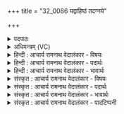 +++
title = "32_0086 यद्वाहिष्ठं तदग्नये"

+++
<details><summary>पदपाठः</summary>

य꣢त्। वा꣡हि꣢꣯ष्ठम्। तत्। अ꣣ग्न꣡ये꣢। बृ꣣ह꣢त्। अ꣣र्च। विभावसो। विभा। वसो। म꣡हि꣢꣯षी। इ꣣व। त्व꣢त्। र꣣यिः꣢। त्वत्। वा꣡जाः꣢꣯। उत्। ई꣣रते। ८६।
</details>

<details><summary>अधिमन्त्रम् (VC)</summary>

- अग्निः
- वसूयव आत्रेयः
- अनुष्टुप्
- गान्धारः
- आग्नेयं काण्डम्
</details>

<details><summary>हिन्दी : आचार्य रामनाथ वेदालंकार - विषयः</summary>

अगले मन्त्र में यह कहा गया है कि परमात्मा को हृदय से निकला हुआ स्तोत्र ही अर्पित करना चाहिए।
</details>

<details><summary>हिन्दी : आचार्य रामनाथ वेदालंकार - पदार्थः</summary>

पदार्थान्वयभाषाः -  (यत्) जो स्तोत्र (वाहिष्ठम्) हृदयगत भक्तिभाव का अतिशय वाहक हो (तत्) वही (अग्नये) तेजःस्वरूप परमात्मा के लिए, देय होता है। तदनुसार, हे (विभावसो) तेजोधन जीवात्मन् ! तू उस परमात्मा की (बृहत्) बहुत (अर्च) पूजा कर। हे परमात्मन् ! (त्वत्) आपके पास से (महिषी इव) महती भूमि के समान (रयिः) समस्त धन तथा (त्वत्) आपके पास से (वाजाः) अन्न और बल (उदीरते) उत्पन्न होते हैं ॥६॥ इस मन्त्र में उपमालङ्कार है। जैसे विशाल पृथिवी तुझसे उत्पन्न होती है, वैसे ही तुझसे रयि और वाज भी उत्पन्न होते हैं, यह भाव है ॥६॥
</details>

<details><summary>हिन्दी : आचार्य रामनाथ वेदालंकार - भावार्थः</summary>

भावार्थभाषाः -  जैसे परमात्मा ने हमारे उपकार के लिए भूमि रची है, वैसे ही सब धन-धान्य आदि और बल-पराक्रम, सद्गुण आदि भी हमें दिए हैं। इसलिए हार्दिक भक्तिभाव से उसकी वन्दना करनी चाहिए ॥६॥
</details>

<details><summary>संस्कृत : आचार्य रामनाथ वेदालंकार - विषयः</summary>

परमात्मने हृद्यं स्तोत्रमर्पणीयमित्युच्यते।
</details>

<details><summary>संस्कृत : आचार्य रामनाथ वेदालंकार - पदार्थः</summary>

पदार्थान्वयभाषाः -  (यत्) स्तोत्रम् (वाहिष्ठम्) वोढृतमम्, अतिशयेन सहृदयगतभक्ति- भावस्य प्रापकम् भवेत् (तत्) स्तोत्रम् (अग्नये) तेजःस्वरूपाय परमात्मने, देयमिति शेषः। तदनुसारम् हे (विभावसो) दीप्तिधन जीवात्मन् ! त्वं परमात्मानम् (बृहत्) बहु (अर्च) पूजय। हे परमात्मन् ! (त्वत्) तव सकाशात् (महिषी२ इव) महती भूमिरिव। महिष इति महन्नाम। निघं० ३।३, ततः स्त्रियां महिषी। भूरिति महिषी। तै० ब्रा० ३।९।४।५। (रयिः) सर्वं धनम्, (त्वत्) तव सकाशात् (वाजाः) अन्नानि बलानि च (उदीरते) उद्गच्छन्ति, उत्पद्यन्ते। उत् पूर्वः ईर गतौ कम्पने च, ततः लटि प्रथमपुरुषबहुवचने रूपम् ॥६॥३ अत्रोपमालङ्कारः। यथा महती पृथिवी त्वद् उदीर्ते, तथा त्वद् रयिर्वाजाश्च उदीरते इति भावः ॥६॥
</details>

<details><summary>संस्कृत : आचार्य रामनाथ वेदालंकार - भावार्थः</summary>

भावार्थभाषाः -  यथा परमात्मनाऽस्माकमुपकाराय भूमी रचिता, तथैव निखिलं धनधान्यादिकं बलपराक्रमसद्गुणादिकं चाप्यस्मभ्यं प्रदत्तमस्ति। अतो हार्दिकेन भक्तिभावेन स सवैर्वन्दनीयः ॥६॥
</details>

<details><summary>संस्कृत : आचार्य रामनाथ वेदालंकार - पादटिप्पनी</summary>

टिप्पणी:   १. ऋ० ५।२५।७। य० २६।१२, ऋषिः नोधा गोतमः। २. महिषी, महिषशब्दो महन्नाम। महती रयिः धनम्, त्वत्तः उदीरते उद्गच्छति। इवेति पूरणः—इति भ०। ३. दयानन्दर्षिर्मन्त्रमिमम् ऋग्भाष्ये यजुर्भाष्ये च विद्वत्पक्षे व्याख्यातवान्।
</details>